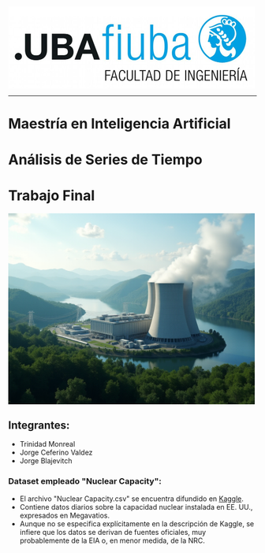 <img src="https://github.com/hernancontigiani/ceia_memorias_especializacion/raw/master/Figures/logoFIUBA.jpg" width="500" align="center">

<hr>

# Maestría en Inteligencia Artificial

# Análisis de Series de Tiempo

# Trabajo Final

<img src="./img/planta_nuclear.png" width="500" align="center">

## Integrantes:
   - Trinidad Monreal
   - Jorge Ceferino Valdez
   - Jorge Blajevitch


### Dataset empleado "Nuclear Capacity":
 * El archivo "Nuclear Capacity.csv" se encuentra difundido en [Kaggle](https://www.kaggle.com/datasets/gagado/nuclear-capacity/data). 
 * Contiene datos diarios sobre la capacidad nuclear instalada en EE. UU., expresados en Megavatios. 
 * Aunque no se especifica explícitamente en la descripción de Kaggle, se infiere que los datos se derivan de fuentes oficiales, muy probablemente de la EIA o, en menor medida, de la NRC.


